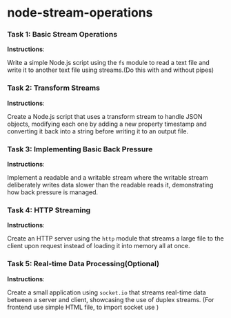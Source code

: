 # node-stream-operations

### Task 1: Basic Stream Operations

**Instructions**:

Write a simple Node.js script using the `fs` module to read a text file and write it to another text file using streams.(Do this with and without pipes)


### Task 2: Transform Streams 

**Instructions**:

Create a Node.js script that uses a transform stream to handle JSON objects, modifying each one by adding a new property timestamp and converting it back into a string before writing it to an output file.


### Task 3: Implementing Basic Back Pressure

**Instructions**:

Implement a readable and a writable stream where the writable stream deliberately writes data slower than the readable reads it, demonstrating how back pressure is managed.


### Task 4: HTTP Streaming

**Instructions**:

Create an HTTP server using the `http` module that streams a large file to the client upon request instead of loading it into memory all at once.


### Task 5: Real-time Data Processing(Optional)

**Instructions**:

Create a small application using `socket.io` that streams real-time data between a server and client, showcasing the use of duplex streams.
(For frontend use simple HTML file, to import socket use <script src="/socket.io/socket.io.js"></script>)
